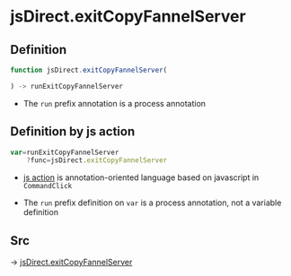 # jsDirect.exitCopyFannelServer

## Definition

```js.js
function jsDirect.exitCopyFannelServer(

) -> runExitCopyFannelServer
```

- The `run` prefix annotation is a process annotation
## Definition by js action

```js.js
var=runExitCopyFannelServer
	?func=jsDirect.exitCopyFannelServer

```

- [js action](#) is annotation-oriented language based on javascript in `CommandClick`

- The `run` prefix definition on `var` is a process annotation, not a variable definition

## Src

-> [jsDirect.exitCopyFannelServer](https://github.com/puutaro/CommandClick/blob/master/app/src/main/java/com/puutaro/commandclick/fragment_lib/terminal_fragment/js_interface/JsDirect.kt#L35)


